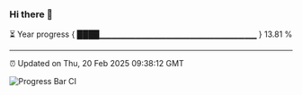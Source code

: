 ### Hi there 👋

⏳ Year progress { ████▁▁▁▁▁▁▁▁▁▁▁▁▁▁▁▁▁▁▁▁▁▁▁▁▁▁ } 13.81 %

---

⏰ Updated on Thu, 20 Feb 2025 09:38:12 GMT

![Progress Bar CI](https://github.com/IshwaranRudhara/GIT-ACTION/workflows/Progress%20Bar%20CI/badge.svg)
